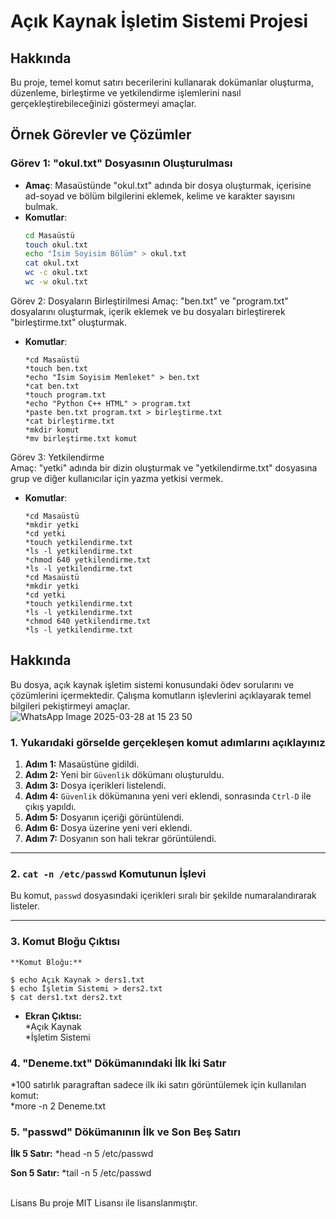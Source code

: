 # Açık Kaynak İşletim Sistemi Projesi

## Hakkında
Bu proje, temel komut satırı becerilerini kullanarak dokümanlar oluşturma, düzenleme, birleştirme ve yetkilendirme işlemlerini nasıl gerçekleştirebileceğinizi göstermeyi amaçlar. 

## Örnek Görevler ve Çözümler

### Görev 1: "okul.txt" Dosyasının Oluşturulması
- **Amaç**: Masaüstünde "okul.txt" adında bir dosya oluşturmak, içerisine ad-soyad ve bölüm bilgilerini eklemek, kelime ve karakter sayısını bulmak.
- **Komutlar**:
  ```bash
  cd Masaüstü
  touch okul.txt
  echo "İsim Soyisim Bölüm" > okul.txt
  cat okul.txt
  wc -c okul.txt
  wc -w okul.txt
  
Görev 2: Dosyaların Birleştirilmesi
Amaç: "ben.txt" ve "program.txt" dosyalarını oluşturmak, içerik eklemek ve bu dosyaları birleştirerek "birleştirme.txt" oluşturmak.<br>
 
- **Komutlar**:
 
      *cd Masaüstü
      *touch ben.txt
      *echo "İsim Soyisim Memleket" > ben.txt
      *cat ben.txt
      *touch program.txt
      *echo "Python C++ HTML" > program.txt
      *paste ben.txt program.txt > birleştirme.txt
      *cat birleştirme.txt
      *mkdir komut
      *mv birleştirme.txt komut

Görev 3: Yetkilendirme<br>
Amaç: "yetki" adında bir dizin oluşturmak ve "yetkilendirme.txt" dosyasına grup ve diğer kullanıcılar için yazma yetkisi vermek.<br>


- **Komutlar**:
 
      *cd Masaüstü
      *mkdir yetki
      *cd yetki
      *touch yetkilendirme.txt
      *ls -l yetkilendirme.txt
      *chmod 640 yetkilendirme.txt
      *ls -l yetkilendirme.txt
      *cd Masaüstü
      *mkdir yetki
      *cd yetki
      *touch yetkilendirme.txt
      *ls -l yetkilendirme.txt
      *chmod 640 yetkilendirme.txt
      *ls -l yetkilendirme.txt

## Hakkında<br>
Bu dosya, açık kaynak işletim sistemi konusundaki ödev sorularını ve çözümlerini içermektedir. Çalışma komutların işlevlerini açıklayarak temel bilgileri pekiştirmeyi amaçlar.<br>
![WhatsApp Image 2025-03-28 at 15 23 50](https://github.com/user-attachments/assets/540ab101-bcc9-4c4d-9540-f5c548b4bf67)


### 1. Yukarıdaki görselde gerçekleşen komut adımlarını açıklayınız<br>
1. **Adım 1:** Masaüstüne gidildi.<br>
2. **Adım 2:** Yeni bir `Güvenlik` dökümanı oluşturuldu.<br>
3. **Adım 3:** Dosya içerikleri listelendi.<br>
4. **Adım 4:** `Güvenlik` dökümanına yeni veri eklendi, sonrasında `Ctrl-D` ile çıkış yapıldı.<br>
5. **Adım 5:** Dosyanın içeriği görüntülendi.<br>
6. **Adım 6:** Dosya üzerine yeni veri eklendi.<br>
7. **Adım 7:** Dosyanın son hali tekrar görüntülendi.<br>

---

### 2. `cat -n /etc/passwd` Komutunun İşlevi<br>
Bu komut, `passwd` dosyasındaki içerikleri sıralı bir şekilde numaralandırarak listeler.<br>

---



### 3. Komut Bloğu Çıktısı<br>
    **Komut Bloğu:**

    $ echo Açık Kaynak > ders1.txt
    $ echo İşletim Sistemi > ders2.txt
    $ cat ders1.txt ders2.txt
    
- **Ekran Çıktısı:**<br>
*Açık Kaynak<br>
*İşletim Sistemi<br>

### 4. "Deneme.txt" Dökümanındaki İlk İki Satır<br>
*100 satırlık paragraftan sadece ilk iki satırı görüntülemek için kullanılan komut:<br>
*more -n 2 Deneme.txt<br>

### 5. "passwd" Dökümanının İlk ve Son Beş Satırı
**İlk 5 Satır:**
*head -n 5 /etc/passwd

**Son 5 Satır:**
*tail -n 5 /etc/passwd




<br>
Lisans
Bu proje MIT Lisansı ile lisanslanmıştır.
